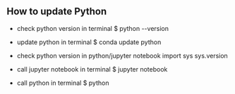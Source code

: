 ## How to update Python

- check python version in terminal
$ python --version

- update python in terminal
$ conda update python

- check python version in python/jupyter notebook
import sys
sys.version

- call jupyter notebook in terminal
$ jupyter notebook

- call python in terminal
$ python

